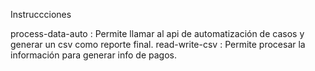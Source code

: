 Instruccciones

process-data-auto : Permite llamar al api de automatización de casos y generar un csv como reporte final.
read-write-csv :  Permite procesar la información para generar info de pagos.
